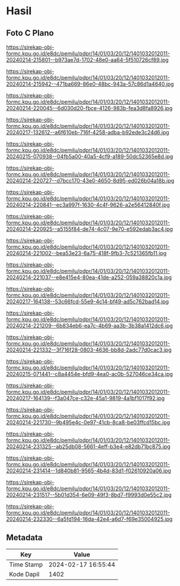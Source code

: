 # Hasil

## Foto C Plano

https://sirekap-obj-formc.kpu.go.id/e8dc/pemilu/pdpr/14/01/03/20/12/1401032012011-20240214-215801--b973ae7d-1702-48e0-aa64-5f510726cf89.jpg

https://sirekap-obj-formc.kpu.go.id/e8dc/pemilu/pdpr/14/01/03/20/12/1401032012011-20240214-215942--471ba669-86e0-48bc-943a-57c86d1a4640.jpg

https://sirekap-obj-formc.kpu.go.id/e8dc/pemilu/pdpr/14/01/03/20/12/1401032012011-20240214-220045--6d030d20-fbce-4126-983b-fea3d8fa8926.jpg

https://sirekap-obj-formc.kpu.go.id/e8dc/pemilu/pdpr/14/01/03/20/12/1401032012011-20240217-132612--a6f610eb-716f-4258-adba-b92ede3c24d6.jpg

https://sirekap-obj-formc.kpu.go.id/e8dc/pemilu/pdpr/14/01/03/20/12/1401032012011-20240215-070938--04fb5a00-40a5-4cf9-a189-50dc52365e8d.jpg

https://sirekap-obj-formc.kpu.go.id/e8dc/pemilu/pdpr/14/01/03/20/12/1401032012011-20240214-220727--d7bcc170-43e0-4650-8d95-ed026b04a18b.jpg

https://sirekap-obj-formc.kpu.go.id/e8dc/pemilu/pdpr/14/01/03/20/12/1401032012011-20240214-220841--ec3a997f-1630-4c4f-9626-a2e56412840f.jpg

https://sirekap-obj-formc.kpu.go.id/e8dc/pemilu/pdpr/14/01/03/20/12/1401032012011-20240214-220925--a5155f84-de74-4c07-9e70-e592edab3ac4.jpg

https://sirekap-obj-formc.kpu.go.id/e8dc/pemilu/pdpr/14/01/03/20/12/1401032012011-20240214-221002--bea53e23-6a75-418f-9fb3-7c521365fb11.jpg

https://sirekap-obj-formc.kpu.go.id/e8dc/pemilu/pdpr/14/01/03/20/12/1401032012011-20240214-221037--e8e415e4-80ea-41de-a252-059a38820c1a.jpg

https://sirekap-obj-formc.kpu.go.id/e8dc/pemilu/pdpr/14/01/03/20/12/1401032012011-20240217-164138--53c66fcd-55e9-4c14-bf49-ad5c762bad14.jpg

https://sirekap-obj-formc.kpu.go.id/e8dc/pemilu/pdpr/14/01/03/20/12/1401032012011-20240214-221209--6b834eb6-ea7c-4b69-aa3b-3b38a1412dc6.jpg

https://sirekap-obj-formc.kpu.go.id/e8dc/pemilu/pdpr/14/01/03/20/12/1401032012011-20240214-221332--3f716f28-0803-4636-bb8d-2adc77d0cac3.jpg

https://sirekap-obj-formc.kpu.go.id/e8dc/pemilu/pdpr/14/01/03/20/12/1401032012011-20240215-071441--c8a4454e-bfd9-4ea0-ac0b-527046ce34ca.jpg

https://sirekap-obj-formc.kpu.go.id/e8dc/pemilu/pdpr/14/01/03/20/12/1401032012011-20240217-164139--f3a047ce-c32e-45a1-9819-4a1bf1017f92.jpg

https://sirekap-obj-formc.kpu.go.id/e8dc/pemilu/pdpr/14/01/03/20/12/1401032012011-20240214-221730--9b495e4c-0e97-41cb-8ca8-be03ffcd15bc.jpg

https://sirekap-obj-formc.kpu.go.id/e8dc/pemilu/pdpr/14/01/03/20/12/1401032012011-20240214-231325--ab25db08-5661-4eff-b3e4-e82db71bc875.jpg

https://sirekap-obj-formc.kpu.go.id/e8dc/pemilu/pdpr/14/01/03/20/12/1401032012011-20240214-231414--1d840b81-9565-4b4d-83d1-f02610920a06.jpg

https://sirekap-obj-formc.kpu.go.id/e8dc/pemilu/pdpr/14/01/03/20/12/1401032012011-20240214-231517--5b01d354-6e09-49f3-8bd7-f9993d0e55c2.jpg

https://sirekap-obj-formc.kpu.go.id/e8dc/pemilu/pdpr/14/01/03/20/12/1401032012011-20240214-232330--6a5fd194-16da-42e4-a6d7-f69e35004925.jpg


## Metadata

| Key        | Value               |
| ---------- | ------------------- |
| Time Stamp | 2024-02-17 16:55:44 |
| Kode Dapil | 1402                |



